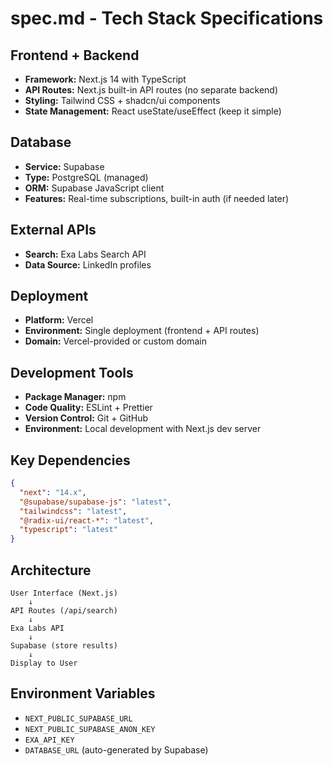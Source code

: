 # spec.md - Tech Stack Specifications

## Frontend + Backend
- **Framework:** Next.js 14 with TypeScript
- **API Routes:** Next.js built-in API routes (no separate backend)
- **Styling:** Tailwind CSS + shadcn/ui components
- **State Management:** React useState/useEffect (keep it simple)

## Database
- **Service:** Supabase
- **Type:** PostgreSQL (managed)
- **ORM:** Supabase JavaScript client
- **Features:** Real-time subscriptions, built-in auth (if needed later)

## External APIs
- **Search:** Exa Labs Search API
- **Data Source:** LinkedIn profiles

## Deployment
- **Platform:** Vercel
- **Environment:** Single deployment (frontend + API routes)
- **Domain:** Vercel-provided or custom domain

## Development Tools
- **Package Manager:** npm
- **Code Quality:** ESLint + Prettier
- **Version Control:** Git + GitHub
- **Environment:** Local development with Next.js dev server

## Key Dependencies
```json
{
  "next": "14.x",
  "@supabase/supabase-js": "latest",
  "tailwindcss": "latest",
  "@radix-ui/react-*": "latest",
  "typescript": "latest"
}
```

## Architecture
```
User Interface (Next.js)
    ↓
API Routes (/api/search)
    ↓
Exa Labs API
    ↓
Supabase (store results)
    ↓
Display to User
```

## Environment Variables
- `NEXT_PUBLIC_SUPABASE_URL`
- `NEXT_PUBLIC_SUPABASE_ANON_KEY`
- `EXA_API_KEY`
- `DATABASE_URL` (auto-generated by Supabase)